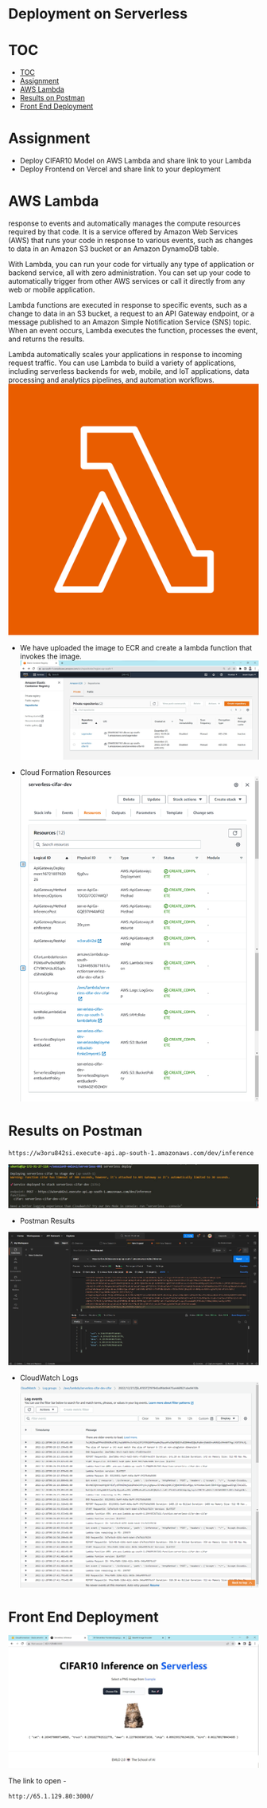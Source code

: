# Deployment on Serverless

# TOC
- [TOC](#toc)
- [Assignment](#Assignment)
- [AWS Lambda](#aws-lambda)
- [Results on Postman](#results-on-postman)
- [Front End Deployment](#front-end-deployment)

# Assignment

- Deploy CIFAR10 Model on AWS Lambda and share link to your Lambda
- Deploy Frontend on Vercel and share link to your deployment

# AWS Lambda
response to events and automatically manages the compute resources required by that code. It is a service offered by Amazon Web Services (AWS) that runs your code in response to various events, such as changes to data in an Amazon S3 bucket or an Amazon DynamoDB table.

With Lambda, you can run your code for virtually any type of application or backend service, all with zero administration. You can set up your code to automatically trigger from other AWS services or call it directly from any web or mobile application.

Lambda functions are executed in response to specific events, such as a change to data in an S3 bucket, a request to an API Gateway endpoint, or a message published to an Amazon Simple Notification Service (SNS) topic. When an event occurs, Lambda executes the function, processes the event, and returns the results.

Lambda automatically scales your applications in response to incoming request traffic. You can use Lambda to build a variety of applications, including serverless backends for web, mobile, and IoT applications, data processing and analytics pipelines, and automation workflows.
![](images/p4.png)


- We have uploaded the image to ECR and create a lambda function that invokes the image.
![](images/p5.jpg)

- Cloud Formation Resources
![](images/p6.png)

# Results on Postman

```bash
https://w3oru842si.execute-api.ap-south-1.amazonaws.com/dev/inference
```
![](images/p2.jpg)

- Postman Results

![](images/p3.jpg)

- CloudWatch Logs
![](images/p7.png)

# Front End Deployment

![](images/p4.jpg)

The link to open -
```bash
http://65.1.129.80:3000/
```
